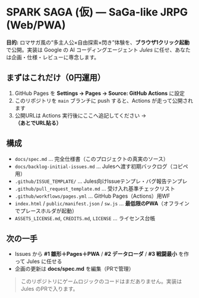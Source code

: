 # SPARK SAGA (仮) — SaGa-like JRPG (Web/PWA)

**目的:** ロマサガ風の“多主人公×自由探索×閃き”体験を、**ブラウザ1クリック起動**で公開。実装は Google の AI コーディングエージェント *Jules* に任せ、あなたは企画・仕様・レビューに専念します。

## まずはこれだけ（0円運用）
1. GitHub Pages を **Settings → Pages → Source: GitHub Actions** に設定
2. このリポジトリを `main` ブランチに push すると、Actions が走って公開されます
3. 公開URLは Actions 実行後にここへ追記してください → **（あとでURL貼る）**

## 構成
- `docs/spec.md` … 完全仕様書（このプロジェクトの真実のソース）
- `docs/backlog-initial-issues.md` … Julesへ渡す初期バックログ（コピペ用）
- `.github/ISSUE_TEMPLATE/` … Jules向けIssueテンプレ・バグ報告テンプレ
- `.github/pull_request_template.md` … 受け入れ基準チェックリスト
- `.github/workflows/pages.yml` … GitHub Pages（Actions）用WF
- `index.html` / `public/manifest.json` / `sw.js` … **最低限のPWA**（オフラインでプレースホルダが起動）
- `ASSETS_LICENSE.md`, `CREDITS.md`, `LICENSE` … ライセンス台帳

## 次の一手
- Issues から **#1 雛形＋Pages＋PWA** / **#2 データローダ** / **#3 戦闘最小** を作って Jules に任せる
- 企画の更新は **docs/spec.md** を編集（PRで管理）

> このリポジトリにゲームロジックのコードはまだありません。実装は Jules のPRで入ります。
